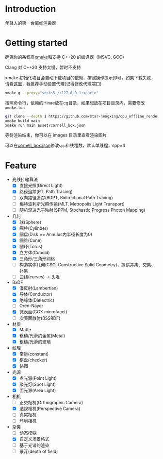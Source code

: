 # Introduction

年轻人的第一台离线渲染器

# Getting started

确保你的系统有[xmake](https://xmake.io/)和支持 C++20 的编译器（MSVC, GCC）

Clang 对 C++20 支持太慢，暂时不支持

xmake 初始化项目会自动下载项目的依赖，按照操作提示即可，如果下载失败，请看[这里](https://xmake.io/#/zh-cn/package/remote_package?id=%e8%bf%9c%e7%a8%8b%e5%8c%85%e4%b8%8b%e8%bd%bd%e4%bc%98%e5%8c%96)，我推荐手动设置代理(记得修改代理端口)
```bash
xmake g --proxy="socks5://127.0.0.1:<port>"
```
按照命令行，依赖的Hinae放在cg目录，如果想放在项目目录内，需要修改`xmake.lua`
```bash
git clone --depth 1 https://github.com/star-hengxing/cpu_offline_renderer
xmake build main
xmake run main asset/cornell_box.json
```

等待渲染结束，你可以在 images 目录里查看渲染图片

可以在[cornell_box.json](asset/cornell_box.json)修改`spp`和线程数，默认单线程，spp=4

# Feature

* 光线传输算法
    - [x] 直接光照(Direct Light)
    - [x] 路径追踪(PT, Path Tracing)
    - [ ] 双向路径追踪(BDPT, Bidirectional Path Tracing)
    - [ ] 梅特波利斯光照传输(MLT, Metropolis Light Transport)
    - [ ] 随机渐进光子映射(SPPM, Stochastic Progress Photon Mapping)

* 几何
    - [x] 球(Sphere)
    - [x] 圆柱(Cylinder)
    - [x] 圆盘(Disk == Annulus内半径长度为0)
    - [x] 圆锥(Cone)
    - [x] 圆环(Torus)
    - [x] 立方体(Cuboid)
    - [x] 三角形/三角形网格
    - [ ] 构造实体几何(CSG, Constructive Solid Geometry)，提供并集、交集、补集
    - [ ] 曲线(curves) -> 头发

* BxDF
    - [x] 漫反射(Lambertian)
    - [x] 导体(Conductor)
    - [x] 绝缘体(Dielectric)
    - [ ] Oren-Nayer
    - [x] 微表面(GGX microfacet)
    - [ ] 次表面散射(BSSRDF)

* 材质
    - [x] Matte
    - [x] 粗糙/光滑的金属(Metal)
    - [x] 粗糙/光滑的玻璃

* 纹理
    - [x] 常量(constant)
    - [x] 棋盘(checker)
    - [x] 贴图

* 光源
    - [x] 点光源(Point Light)
    - [x] 聚光灯(Spot Light)
    - [x] 面光源(Area Light)

* 相机
    - [ ] 正交相机(Orthographic Camera)
    - [x] 透视相机(Perspective Camera)
    - [ ] 真实相机
    - [ ] 环境相机

* 杂类
    - [ ] 动态模糊
    - [x] 自定义场景格式
    - [ ] 基于光谱的渲染
    - [ ] 景深(depth of field)
